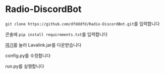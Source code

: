 # Radio-DiscordBot
`git clone https://github.com/dfdddfd/Radio-DiscordBot.git`를 입력합니다

콘솔에 `pip install requirements.txt`를 입력합니다

[여기](https://ci.fredboat.com/repository/download/Lavalink_Build/8110:id/Lavalink.jar)를 눌러 Lavalink.jar를 다운받습니다

config.py를 수정합니다

run.py를 실행합니다

